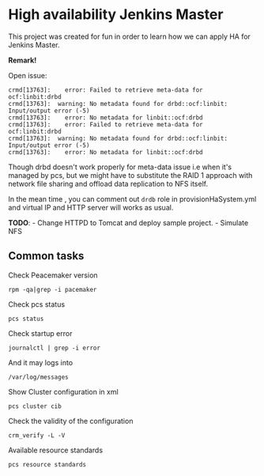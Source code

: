 # High availability Jenkins Master

This project was created for fun in order to learn how we can apply HA for Jenkins Master.

**Remark!** 

Open issue: 
	
	crmd[13763]:    error: Failed to retrieve meta-data for ocf:linbit:drbd
	crmd[13763]:  warning: No metadata found for drbd::ocf:linbit: Input/output error (-5)
	crmd[13763]:    error: No metadata for linbit::ocf:drbd
	crmd[13763]:    error: Failed to retrieve meta-data for ocf:linbit:drbd
	crmd[13763]:  warning: No metadata found for drbd::ocf:linbit: Input/output error (-5)
	crmd[13763]:    error: No metadata for linbit::ocf:drbd

Though drbd doesn't work properly for meta-data issue i.e when it's managed by pcs, but we might have to substitute the RAID 1 approach
with network file sharing and offload data replication to NFS itself. 


In the mean time , you can comment out `drdb` role in provisionHaSystem.yml and virtual IP and HTTP server will works as usual. 


**TODO**: 
	- Change HTTPD to Tomcat and deploy sample project.
	- Simulate NFS 
	
## Common tasks

Check Peacemaker version

	rpm -qa|grep -i pacemaker 
	
Check pcs status

	pcs status
	
Check startup error 

	journalctl | grep -i error
	
And it may logs into 
	
	/var/log/messages

Show Cluster configuration in xml

	pcs cluster cib
	
Check the validity of the configuration

	crm_verify -L -V
	
Available resource standards

	pcs resource standards
	
